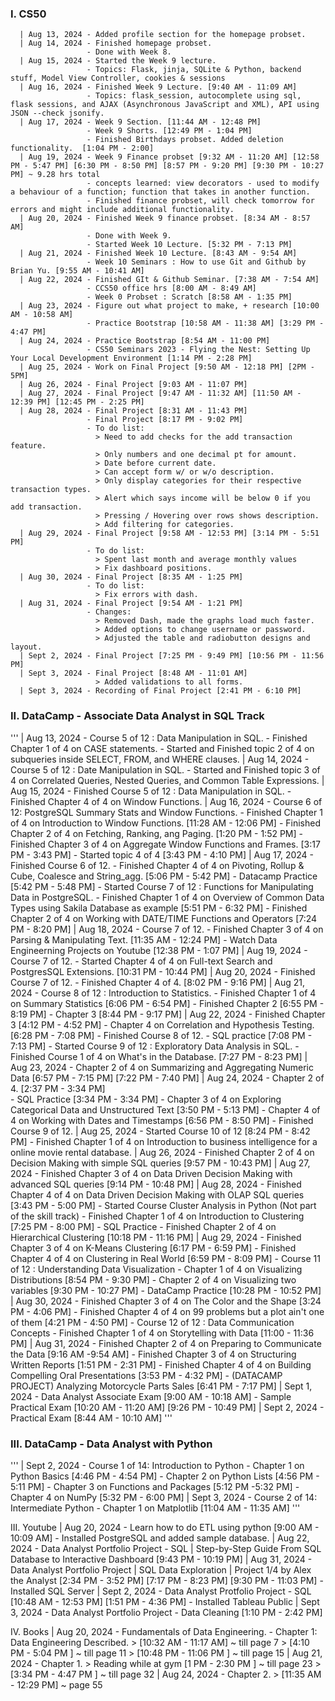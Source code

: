 ### I. CS50
```
  | Aug 13, 2024 - Added profile section for the homepage probset.
  | Aug 14, 2024 - Finished homepage probset.
                 - Done with Week 8.
  | Aug 15, 2024 - Started the Week 9 lecture.
                 - Topics: Flask, jinja, SQLite & Python, backend stuff, Model View Controller, cookies & sessions
  | Aug 16, 2024 - Finished Week 9 Lecture. [9:40 AM - 11:09 AM]
                 - Topics: flask_session, autocomplete using sql, flask sessions, and AJAX (Asynchronous JavaScript and XML), API using JSON --check jsonify.
  | Aug 17, 2024 - Week 9 Section. [11:44 AM - 12:48 PM]
                 - Week 9 Shorts. [12:49 PM - 1:04 PM]
                 - Finished Birthdays probset. Added deletion functionality.  [1:04 PM - 2:00] 
  | Aug 19, 2024 - Week 9 Finance probset [9:32 AM - 11:20 AM] [12:58 PM - 5:47 PM] [6:30 PM - 8:50 PM] [8:57 PM - 9:20 PM] [9:30 PM - 10:27 PM] ~ 9.28 hrs total
                 - concepts learned: view decorators - used to modify a behaviour of a function; function that takes in another function.
                 - Finished finance probset, will check tomorrow for errors and might include additional functionality.
  | Aug 20, 2024 - Finished Week 9 finance probset. [8:34 AM - 8:57 AM]
                 - Done with Week 9.
                 - Started Week 10 Lecture. [5:32 PM - 7:13 PM]
  | Aug 21, 2024 - Finished Week 10 Lecture. [8:43 AM - 9:54 AM]
                 - Week 10 Seminars : How to use Git and Github by Brian Yu. [9:55 AM - 10:41 AM]
  | Aug 22, 2024 - Finished GIt & Github Seminar. [7:38 AM - 7:54 AM]
                 - CCS50 office hrs [8:00 AM - 8:49 AM]
                 - Week 0 Probset : Scratch [8:58 AM - 1:35 PM]
  | Aug 23, 2024 - Figure out what project to make, + research [10:00 AM - 10:58 AM]
                 - Practice Bootstrap [10:58 AM - 11:38 AM] [3:29 PM - 4:47 PM]
  | Aug 24, 2024 - Practice Bootstrap [8:54 AM - 11:00 PM]
                 - CS50 Seminars 2023 - Flying the Nest: Setting Up Your Local Development Environment [1:14 PM - 2:28 PM]
  | Aug 25, 2024 - Work on Final Project [9:50 AM - 12:18 PM] [2PM - 5PM]
  | Aug 26, 2024 - Final Project [9:03 AM - 11:07 PM]
  | Aug 27, 2024 - Final Project [9:47 AM - 11:32 AM] [11:50 AM - 12:39 PM] [12:45 PM - 2:25 PM]
  | Aug 28, 2024 - Final Project [8:31 AM - 11:43 PM]
                 - Final Project [8:17 PM - 9:02 PM]
                 - To do list:
                   > Need to add checks for the add transaction feature.
                   > Only numbers and one decimal pt for amount.
                   > Date before current date.  
                   > Can accept form w/ or w/o description.
                   > Only display categories for their respective transaction types.
                   > Alert which says income will be below 0 if you add transaction.
                   > Pressing / Hovering over rows shows description.
                   > Add filtering for categories.
  | Aug 29, 2024 - Final Project [9:58 AM - 12:53 PM] [3:14 PM - 5:51 PM]
                 - To do list:
                   > Spent last month and average monthly values
                   > Fix dashboard positions.
  | Aug 30, 2024 - Final Project [8:35 AM - 1:25 PM]
                 - To do list:
                   > Fix errors with dash.
  | Aug 31, 2024 - Final Project [9:54 AM - 1:21 PM]
                 - Changes:
                   > Removed Dash, made the graphs load much faster.
                   > Added options to change username or password.
                   > Adjusted the table and radiobutton designs and layout.
  | Sept 2, 2024 - Final Project [7:25 PM - 9:49 PM] [10:56 PM - 11:56 PM]
  | Sept 3, 2024 - Final Project [8:48 AM - 11:01 AM]
                   > Added validations to all forms.
  | Sept 3, 2024 - Recording of Final Project [2:41 PM - 6:10 PM]
```

### II. DataCamp - Associate Data Analyst in SQL Track
'''
  | Aug 13, 2024 - Course 5 of 12 : Data Manipulation in SQL.
                 - Finished Chapter 1 of 4 on CASE statements.
                 - Started and Finished topic 2 of 4 on subqueries inside SELECT, FROM, and WHERE clauses.
  | Aug 14, 2024 - Course 5 of 12 : Date Manipulation in SQL.
                 - Started and Finished topic 3 of 4 on Correlated Queries, Nested Queries, and Common Table Expressions.
  | Aug 15, 2024 - Finished Course 5 of 12 : Data Manipulation in SQL.
                 - Finished Chapter 4 of 4 on Window Functions.
  | Aug 16, 2024 - Course 6 of 12: PostgreSQL Summary Stats and Window Functions. 
                 - Finished Chapter 1 of 4 on Introduction to Window Functions. [11:28 AM - 12:06 PM]
                 - Finished Chapter 2 of 4 on Fetching, Ranking, ang Paging. [1:20 PM - 1:52 PM]
                 - Finished Chapter 3 of 4 on Aggregate Window Functions and Frames. [3:17 PM - 3:43 PM]
                 - Started topic 4 of 4 [3:43 PM - 4:10 PM] 
  | Aug 17, 2024 - Finished Course 6 of 12.
                 - Finished Chapter 4 of 4 on Pivoting, Rollup & Cube, Coalesce and String_agg. [5:06 PM - 5:42 PM]
                 - Datacamp Practice [5:42 PM - 5:48 PM]
                 - Started Course 7 of 12 : Functions for Manipulating Data in PostgreSQL.
                 - Finished Chapter 1 of 4 on Overview of Common Data Types using Sakila Database as example [5:51 PM - 6:32 PM]
                 - Finished Chapter 2 of 4 on Working with DATE/TIME Functions and Operators [7:24 PM - 8:20 PM]
  | Aug 18, 2024 - Course 7 of 12.
                 - Finished Chapter 3 of 4 on Parsing & Manipulating Text. [11:35 AM - 12:24 PM]
                 - Watch Data Engineerning Projects on Youtube [12:38 PM - 1:07 PM]
  | Aug 19, 2024 - Course 7 of 12.
                 - Started Chapter 4 of 4 on Full-text Search and PostgresSQL Extensions. [10:31 PM - 10:44 PM]
  | Aug 20, 2024 - Finished Course 7 of 12.
                 - Finished Chapter 4 of 4. [8:02 PM - 9:16 PM]
  | Aug 21, 2024 - Course 8 of 12 : Introduction to Statistics.
                 - Finished Chapter 1 of 4 on Summary Statistics [6:06 PM - 6:54 PM]
                 - Finished Chapter 2 [6:55 PM - 8:19 PM]
                 - Chapter 3 [8:44 PM - 9:17 PM]
  | Aug 22, 2024 - Finished Chapter 3 [4:12 PM - 4:52 PM]
                 - Chapter 4 on Correlation and Hypothesis Testing. [6:28 PM - 7:08 PM]
                 - Finished Course 8 of 12.
                 - SQL practice [7:08 PM - 7:13 PM]
                 - Started Course 9 of 12 : Exploratory Data Analysis in SQL. 
                 - Finished Course 1 of 4 on What's in the Database. [7:27 PM - 8:23 PM]
  | Aug 23, 2024 - Chapter 2 of 4 on Summarizing and Aggregating Numeric Data [6:57 PM - 7:15 PM] [7:22 PM - 7:40 PM]
  | Aug 24, 2024 - Chapter 2 of 4. [2:37 PM - 3:34 PM]  
                 - SQL Practice [3:34 PM - 3:34 PM]
                 - Chapter 3 of 4 on Exploring Categorical Data and Unstructured Text [3:50 PM - 5:13 PM]
                 - Chapter 4 of 4 on Working with Dates and Timestamps [6:56 PM - 8:50 PM]
                 - Finished Course 9 of 12.
  | Aug 25, 2024 - Started Course 10 of 12 [8:24 PM - 8:42 PM]
                 - Finished Chapter 1 of 4 on Introduction to business intelligence for a online movie rental database.
  | Aug 26, 2024 - Finished Chapter 2 of 4 on Decision Making with simple SQL queries [9:57 PM - 10:43 PM]
  | Aug 27, 2024 - Finished Chapter 3 of 4 on Data Driven Decision Making with advanced SQL queries [9:14 PM - 10:48 PM]
  | Aug 28, 2024 - Finished Chapter 4 of 4 on Data Driven Decision Making with OLAP SQL queries [3:43 PM - 5:00 PM]
                 - Started Course Cluster Analysis in Python (Not part of the skill track)
                 - Finished Chapter 1 of 4 on Introduction to Clustering [7:25 PM - 8:00 PM]
                 - SQL Practice
                 - Finished Chapter 2 of 4 on Hierarchical Clustering [10:18 PM - 11:16 PM]
  | Aug 29, 2024 - Finished Chapter 3 of 4 on K-Means Clustering [6:17 PM - 6:59 PM]
                 - Finished Chapter 4 of 4 on Clustering in Real World [6:59 PM - 8:09 PM]
                 - Course 11 of 12 : Understanding Data Visualization 
                 - Chapter 1 of 4 on Visualizing Distributions [8:54 PM - 9:30 PM]
                 - Chapter 2 of 4 on Visualizing two variables [9:30 PM - 10:27 PM]
                 - DataCamp Practice [10:28 PM - 10:52 PM]
  | Aug 30, 2024 - Finished Chapter 3 of 4 on The Color and the Shape [3:24 PM - 4:06 PM]
                 - Finished Chapter 4 of 4 on 99 problems but a plot ain't one of them [4:21 PM - 4:50 PM]
                 - Course 12 of 12 : Data Communication Concepts 
                 - Finished Chapter 1 of 4 on Storytelling with Data [11:00 - 11:36 PM]
  | Aug 31, 2024 - Finished Chapter 2 of 4 on Preparing to Communicate the Data [9:16 AM -9:54 AM]
                 - Finished Chapter 3 of 4 on Structuring Written Reports [1:51 PM - 2:31 PM]
                 - Finished Chapter 4 of 4 on Building Compelling Oral Presentations [3:53 PM - 4:32 PM]
                 - (DATACAMP PROJECT) Analyzing Motorcycle Parts Sales [6:41 PM - 7:17 PM]
  | Sept 1, 2024 - Data Analyst Associate Exam [9:00 AM - 10:18 AM]
                 - Sample Practical Exam [10:20 AM - 11:20 AM] [9:26 PM - 10:49 PM]
  | Sept 2, 2024 - Practical Exam [8:44 AM - 10:10 AM]
'''

### III. DataCamp - Data Analyst with Python
'''
  | Sept 2, 2024 - Course 1 of 14: Introduction to Python
                 - Chapter 1 on Python Basics [4:46 PM - 4:54 PM]
                 - Chapter 2 on Python Lists [4:56 PM - 5:11 PM]
                 - Chapter 3 on Functions and Packages [5:12 PM -5:32 PM]
                 - Chapter 4 on NumPy [5:32 PM - 6:00 PM]
  | Sept 3, 2024 - Course 2 of 14: Intermediate Python
                 - Chapter 1 on Matplotlib [11:04 AM - 11:35 AM]
'''

III. Youtube
  | Aug 20, 2024 - Learn how to do ETL using python [9:00 AM - 10:09 AM]
                 - Installed PostgreSQL and added sample database.
  | Aug 22, 2024 - Data Analyst Portfolio Project - SQL | Step-by-Step Guide From SQL Database to Interactive Dashboard [9:43 PM - 10:19 PM]
  | Aug 31, 2024 - Data Analyst Portfolio Project | SQL Data Exploration | Project 1/4 by Alex the Analyst [2:34 PM - 3:52 PM] [7:17 PM - 8:23 PM] [9:30 PM - 11:03 PM]
                 - Installed SQL Server
  | Sept 2, 2024 - Data Analyst Protfolio Project - SQL [10:48 AM - 12:53 PM] [1:51 PM - 4:36 PM]
                 - Installed Tableau Public
  | Sept 3, 2024 - Data Analyst Portfolio Project - Data Cleaning [1:10 PM - 2:42 PM]

IV. Books
  | Aug 20, 2024 - Fundamentals of Data Engineering.
                 - Chapter 1: Data Engineering Described. 
                   > [10:32 AM - 11:17 AM] ~ till page 7
                   > [4:10 PM - 5:04 PM ] ~ till page 11
                   > [10:48 PM - 11:06 PM ] ~ till page 15
  | Aug 21, 2024 - Chapter 1.
                   > Reading while at gym [1 PM - 2:30 PM ] ~ till page 23
                   > [3:34 PM - 4:47 PM ] ~ till page 32
  | Aug 24, 2024 - Chapter 2.
                   > [11:35 AM - 12:29 PM] ~ page 55
  
                
